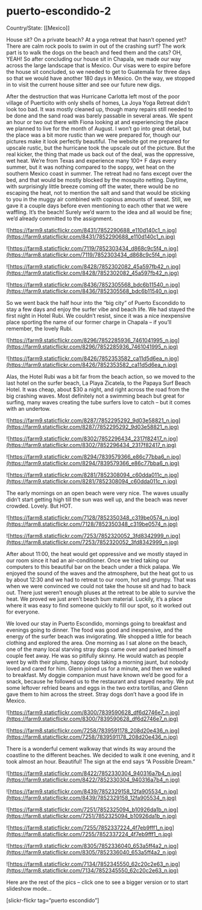 # puerto-escondido-2

Country/State: [[Mexico]]

House sit? On a private beach? At a yoga retreat that hasn’t opened yet? There are calm rock pools to swim in out of the crashing surf? The work part is to walk the dogs on the beach and feed them and the cats? OH, YEAH! So after concluding our house sit in Chapala, we made our way across the large landscape that is Mexico. Our visas were to expire before the house sit concluded, so we needed to get to Guatemala for three days so that we would have another 180 days in Mexico. On the way, we stopped in to visit the current house sitter and see our future new digs.

After the destruction that was Hurricane Carlotta left most of the poor village of Puerticito with only shells of homes, La Joya Yoga Retreat didn’t look too bad. It was mostly cleaned up, though many repairs still needed to be done and the sand road was barely passable in several areas. We spent an hour or two out there with Fiona looking at and experiencing the place we planned to live for the month of August. I won’t go into great detail, but the place was a bit more rustic than we were prepared for, though our pictures make it look perfectly beautiful. The website got me prepared for upscale rustic, but the hurricane took the upscale out of the picture. But the real kicker, the thing that made us back out of the deal, was the oppressive, wet heat. We’re from Texas and experience many 100+ F days every summer, but it was nothing compared to the soppy, wet heat on the southern Mexico coast in summer. The retreat had no fans except over the bed, and that would be mostly blocked by the mosquito netting. Daytime, with surprisingly little breeze coming off the water, there would be no escaping the heat, not to mention the salt and sand that would be sticking to you in the muggy air combined with copious amounts of sweat. Still, we gave it a couple days before even mentioning to each other that we were waffling. It’s the beach! Surely we’d warm to the idea and all would be fine; we’d already committed to the assignment.

![https://farm9.staticflickr.com/8431/7852290688_e110d140c1_n.jpg](https://farm9.staticflickr.com/8431/7852290688_e110d140c1_n.jpg)

![https://farm8.staticflickr.com/7119/7852303434_d868c9c5f4_n.jpg](https://farm8.staticflickr.com/7119/7852303434_d868c9c5f4_n.jpg)

![https://farm9.staticflickr.com/8428/7852302082_45a597fb42_n.jpg](https://farm9.staticflickr.com/8428/7852302082_45a597fb42_n.jpg)

![https://farm9.staticflickr.com/8436/7852305568_bdc6b11540_n.jpg](https://farm9.staticflickr.com/8436/7852305568_bdc6b11540_n.jpg)

So we went back the half hour into the “big city” of Puerto Escondido to stay a few days and enjoy the surfer vibe and beach life. We had stayed the first night in Hotel Rubi. We couldn’t resist, since it was a nice inexpensive place sporting the name of our former charge in Chapala – if you’ll remember, the lovely Rubi.

![https://farm9.staticflickr.com/8296/7852285936_7461041995_n.jpg](https://farm9.staticflickr.com/8296/7852285936_7461041995_n.jpg)

![https://farm9.staticflickr.com/8426/7852353582_ca11d5d6ea_n.jpg](https://farm9.staticflickr.com/8426/7852353582_ca11d5d6ea_n.jpg)

Alas, the Hotel Rubi was a bit far from the beach action, so we moved to the last hotel on the surfer beach, La Playa Zicatela, to the Papaya Surf Beach Hotel. It was cheap, about $30 a night, and right across the road from the big crashing waves. Most definitely not a swimming beach but great for surfing, many waves creating the tube surfers love to catch – but it comes with an undertow.

![https://farm9.staticflickr.com/8287/7852295292_9d03e58821_n.jpg](https://farm9.staticflickr.com/8287/7852295292_9d03e58821_n.jpg)

![https://farm9.staticflickr.com/8302/7852296434_2317f82417_n.jpg](https://farm9.staticflickr.com/8302/7852296434_2317f82417_n.jpg)

![https://farm9.staticflickr.com/8294/7839579366_e86c77bba6_n.jpg](https://farm9.staticflickr.com/8294/7839579366_e86c77bba6_n.jpg)

![https://farm9.staticflickr.com/8281/7852308094_c60dda011c_n.jpg](https://farm9.staticflickr.com/8281/7852308094_c60dda011c_n.jpg)

The early mornings on an open beach were very nice. The waves usually didn’t start getting high till the sun was well up, and the beach was never crowded. Lovely. But HOT.

![https://farm8.staticflickr.com/7128/7852350348_c319be0574_n.jpg](https://farm8.staticflickr.com/7128/7852350348_c319be0574_n.jpg)

![https://farm8.staticflickr.com/7253/7852320052_3fd8342999_n.jpg](https://farm8.staticflickr.com/7253/7852320052_3fd8342999_n.jpg)

After about 11:00, the heat would get oppressive and we mostly stayed in our room since it had an air-conditioner. Once we tried taking our computers to this beautiful bar on the beach under a thick palapa. We enjoyed the sound of the waves and the atmosphere, but the heat got to us by about 12:30 and we had to retreat to our room, hot and grumpy. That was when we were convinced we could not take the house sit and had to back out. There just weren’t enough pluses at the retreat to be able to survive the heat. We proved we just aren’t beach bum material. Luckily, it’s a place where it was easy to find someone quickly to fill our spot, so it worked out for everyone.

We loved our stay in Puerto Escondido, mornings going to breakfast and evenings going to dinner. The food was good and inexpensive, and the energy of the surfer beach was invigorating. We shopped a little for beach clothing and explored the area. One morning as I sat alone on the beach, one of the many local starving stray dogs came over and parked himself a couple feet away. He was so pitifully skinny. He would watch as people went by with their plump, happy dogs taking a morning jaunt, but nobody loved and cared for him. Glenn joined us for a minute, and then we walked to breakfast. My doggie companion must have known we’d be good for a snack, because he followed us to the restaurant and stayed nearby. We put some leftover refried beans and eggs in the two extra tortillas, and Glenn gave them to him across the street. Stray dogs don’t have a good life in Mexico.

![https://farm9.staticflickr.com/8300/7839590628_df6d2746e7_n.jpg](https://farm9.staticflickr.com/8300/7839590628_df6d2746e7_n.jpg)

![https://farm8.staticflickr.com/7258/7839591178_208d20e436_n.jpg](https://farm8.staticflickr.com/7258/7839591178_208d20e436_n.jpg)

There is a wonderful cement walkway that winds its way around the coastline to the different beaches. We decided to walk it one evening, and it took almost an hour. Beautiful! The sign at the end says “A Possible Dream.”

![https://farm9.staticflickr.com/8422/7852330304_940316a7b4_n.jpg](https://farm9.staticflickr.com/8422/7852330304_940316a7b4_n.jpg)

![https://farm9.staticflickr.com/8439/7852329158_12fa905534_n.jpg](https://farm9.staticflickr.com/8439/7852329158_12fa905534_n.jpg)

![https://farm8.staticflickr.com/7251/7852325094_b10926da1b_n.jpg](https://farm8.staticflickr.com/7251/7852325094_b10926da1b_n.jpg)

![https://farm8.staticflickr.com/7255/7852337224_4f7eb9fff1_n.jpg](https://farm8.staticflickr.com/7255/7852337224_4f7eb9fff1_n.jpg)

![https://farm9.staticflickr.com/8305/7852336040_653a5ff4a2_n.jpg](https://farm9.staticflickr.com/8305/7852336040_653a5ff4a2_n.jpg)

![https://farm8.staticflickr.com/7134/7852345550_62c20c2e63_n.jpg](https://farm8.staticflickr.com/7134/7852345550_62c20c2e63_n.jpg)

Here are the rest of the pics – click one to see a bigger version or to start slideshow mode…

[slickr-flickr tag=“puerto escondido”]